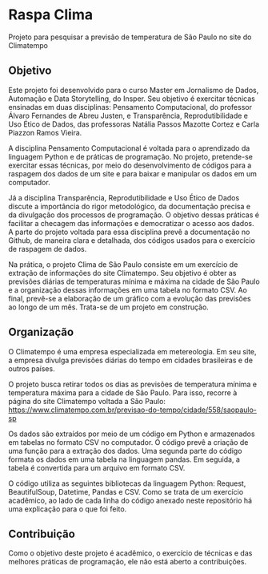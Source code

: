 # Raspa Clima
Projeto para pesquisar a previsão de temperatura de São Paulo no site do Climatempo
## Objetivo
Este projeto foi desenvolvido para o curso Master em Jornalismo de Dados, Automação e Data Storytelling, do Insper. Seu objetivo é exercitar técnicas ensinadas em duas disciplinas: Pensamento Computacional, do professor Álvaro Fernandes de Abreu Justen, e Transparência, Reprodutibilidade e Uso Ético de Dados, das professoras  Natália Passos Mazotte Cortez e  Carla Piazzon Ramos Vieira.

A disciplina Pensamento Computacional é voltada para o aprendizado da linguagem Python e de práticas de programação. No projeto, pretende-se exercitar essas técnicas, por meio do desenvolvimento de códigos para a raspagem dos dados de um site e para baixar e manipular os dados em um computador.

Já a disciplina Transparência, Reprodutibilidade e Uso Ético de Dados discute a importância do rigor metodológico, da documentação precisa e da divulgação dos processos de programação. O objetivo dessas práticas é facilitar a checagem das informações e democratizar o acesso aos dados. A parte do projeto voltada para essa disciplina prevê a documentação no Github, de maneira clara e detalhada, dos códigos usados para o exercício de raspagem de dados. 

Na prática, o projeto Clima de São Paulo consiste em um exercício de extração de informações do site Climatempo. Seu objetivo é obter as previsões diárias de temperaturas mínima e máxima na cidade de São Paulo e a organização dessas informações em uma tabela no formato CSV. Ao final, prevê-se a elaboração de um gráfico com a evolução das previsões ao longo de um mês. Trata-se de um projeto em construção.

## Organização
O Climatempo é uma empresa especializada em metereologia. Em seu site, a empresa divulga previsões diárias do tempo em cidades brasileiras e de outros países.

O projeto busca retirar todos os dias as previsões de temperatura mínima e temperatura máxima para a cidade de São Paulo. Para isso, recorre à página do site Climatempo voltada a São Paulo: https://www.climatempo.com.br/previsao-do-tempo/cidade/558/saopaulo-sp

Os dados são extraídos por meio de um código em Python e armazenados em tabelas no formato CSV no computador. O código prevê a criação de uma função para a extração dos dados. Uma segunda parte do código formata os dados em uma tabela na linguagem pandas. Em seguida, a tabela é convertida para um arquivo em formato CSV.

O código utiliza as seguintes bibliotecas da linguagem Python: Request, BeautifulSoup, Datetime, Pandas e CSV. Como se trata de um exercício acadêmico, ao lado de cada linha do código anexado neste repositório há uma explicação para o que foi feito.  

## Contribuição

Como o objetivo deste projeto é acadêmico, o exercício de técnicas e das melhores práticas de programação, ele não está aberto a contribuições.

